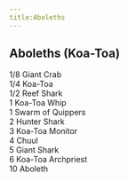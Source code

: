 ```yaml
---
title:Aboleths
---
```


## Aboleths (Koa-Toa)

1/8 Giant Crab  
1/4 Koa-Toa  
1/2 Reef Shark  
1 Koa-Toa Whip  
1 Swarm of Quippers  
2 Hunter Shark  
3 Koa-Toa Monitor  
4 Chuul  
5 Giant Shark  
6 Koa-Toa Archpriest  
10 Aboleth  
